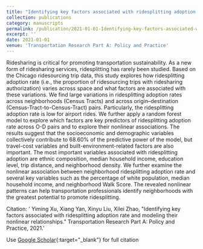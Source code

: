 ```yaml
---
title: "Identifying key factors associated with ridesplitting adoption rate and modeling their nonlinear relationships"
collection: publications
category: manuscripts
permalink: /publication/2021-01-01-Identifying-key-factors-associated-with-ridesplitting-adoption-rate-and-modeling-their-nonlinear-relationships
excerpt: ''
date: 2021-01-01
venue: 'Transportation Research Part A: Policy and Practice'
---
```


Ridesharing is critical for promoting transportation sustainability. As a new form of ridesharing services, ridesplitting has rarely been studied. Based on the Chicago ridesourcing trip data, this study explores how ridesplitting adoption rate (i.e., the proportion of ridesourcing trips with ridesharing authorization) varies across space and what factors are associated with these variations. We find large variations in ridesplitting adoption rates across neighborhoods (Census Tracts) and across origin–destination (Census-Tract-to-Census-Tract) pairs. Particularly, the ridesplitting adoption rate is low for airport rides. We further apply a random forest model to explore which factors are key predictors of ridesplitting adoption rate across O-D pairs and to explore their nonlinear associations. The results suggest that the socioeconomic and demographic variables collectively contribute to 68.60% of the predictive power of the model, but travel-cost variables and built-environment-related factors are also important. The most important variables associated with ridesplitting adoption are ethnic composition, median household income, education level, trip distance, and neighborhood density. We further examine the nonlinear association between neighborhood ridesplitting adoption rate and several key variables such as the percentage of white population, median household income, and neighborhood Walk Score. The revealed nonlinear patterns can help transportation professionals identify neighborhoods with the greatest potential to promote ridesplitting.

Citation: ' Yiming Xu,  Xiang Yan,  Xinyu Liu,  Xilei Zhao, &quot;Identifying key factors associated with ridesplitting adoption rate and modeling their nonlinear relationships.&quot; Transportation Research Part A: Policy and Practice, 2021.'

Use [Google Scholar](https://scholar.google.com/scholar?q=Identifying+key+factors+associated+with+ridesplitting+adoption+rate+and+modeling+their+nonlinear+relationships){:target="_blank"} for full citation